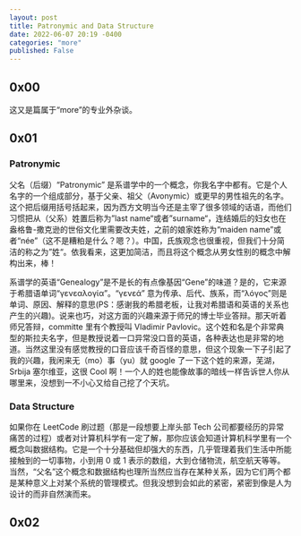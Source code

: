 ```yaml
---
layout: post
title: Patronymic and Data Structure
date: 2022-06-07 20:19 -0400
categories: "more"
published: False
---
```


## 0x00

这又是篇属于“more”的专业外杂谈。

## 0x01

### Patronymic

父名（后缀）“Patronymic” 是系谱学中的一个概念，你我名字中都有。它是个人名字的一个组成部分，基于父亲、祖父（Avonymic）或更早的男性祖先的名字。这个把后缀用括号括起来，因为西方文明当今还是主宰了很多领域的话语，而他们习惯把从（父系）姓置后称为”last name“或者”surname“，连结婚后的妇女也在盎格鲁-撒克逊的世俗文化里需要改夫姓，之前的娘家姓称为“maiden name”或者“née”（这不是糟粕是什么？嗯？）。中国，氏族观念也很重视，但我们十分简洁的称之为”姓“。依我看来，这更加简洁，而且将这个概念从男女性别的概念中解构出来，棒！

系谱学的英语“Genealogy”是不是长的有点像基因“Gene”的味道？是的，它来源于希腊语单词“γενεαλογία”。“γενεά” 意为传承、后代、族系，而“λόγος”则是单词、原因、解释的意思(PS：感谢我的希腊老板，让我对希腊语和英语的关系也产生的兴趣)。说来也巧，对这方面的兴趣来源于师兄的博士毕业答辩。那天听着师兄答辩，committe 里有个教授叫 Vladimir Pavlovic。这个姓和名是个非常典型的斯拉夫名字，但是教授说着一口异常没口音的英语，各种表达也是非常的地道。当然这里没有感觉教授的口音应该千奇百怪的意思，但这个现象一下子引起了我的兴趣，我闲来无（mo）事（yu）就 google 了一下这个姓的来源，芜湖，Srbija 塞尔维亚，这很 Cool 啊！一个人的姓也能像故事的暗线一样告诉世人你从哪里来，没想到一不小心又给自己挖了个天坑。

### Data Structure

如果你在 LeetCode 刷过题（那是一段想要上岸头部 Tech 公司都要经历的异常痛苦的过程）或者对计算机科学有一定了解，那你应该会知道计算机科学里有一个概念叫数据结构。它是一个十分基础但却强大的东西，几乎管理着我们生活中所能接触到的一切事物，小到用 0 或 1 表示的数组，大到仓储物流，航空航天等等。当然，“父名”这个概念和数据结构也理所当然应当存在某种关系，因为它们两个都是某种意义上对某个系统的管理模式。但我没想到会如此的紧密，紧密到像是人为设计的而非自然演而来。

## 0x02

